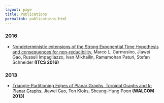 ```yaml
---
layout: page
title: Publications
permalink: publications.html
---
```


### 2016
- [Nondeterministic extensions of the Strong Exponential Time Hypothesis and consequences for non-reducibility.](http://eccc.hpi-web.de/report/2015/148/) Marco L. Carmosino, Jiawei Gao, Russell Impagliazzo, Ivan Mikhailin, Ramamohan Paturi, Stefan Schneider **(ITCS 2016)**

### 2013
- [Triangle-Partitioning Edges of Planar Graphs, Toroidal Graphs and k-Planar Graphs.](http://vixra.org/abs/1209.0051) Jiawei Gao, Ton Kloks, Sheung-Hung Poon **(WALCOM 2013)**